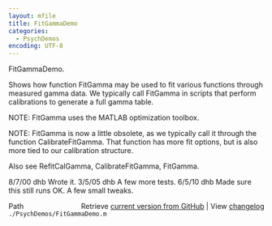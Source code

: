 ```yaml
---
layout: mfile
title: FitGammaDemo
categories:
  - PsychDemos
encoding: UTF-8
---
```


FitGammaDemo.

Shows how function FitGamma may be used to fit various functions through measured gamma data.
We typically call FitGamma in scripts that perform calibrations to generate a full gamma table.

NOTE: FitGamma uses the MATLAB optimization toolbox.

NOTE: FitGamma is now a little obsolete, as we typically call it through
the function CalibrateFitGamma. That function has more fit options, but
is also more tied to our calibration structure.

Also see RefitCalGamma, CalibrateFitGamma, FitGamma.

8/7/00  dhb  Wrote it.
3/5/05  dhb  A few more tests.
6/5/10  dhb  Made sure this still runs OK.  A few small tweaks.


<div class="code_header" style="text-align:right;">
  <span style="float:left;">Path&nbsp;&nbsp;</span> <span class="counter">Retrieve <a href=
  "https://raw.github.com/Psychtoolbox-3/Psychtoolbox-3/beta/./PsychDemos/FitGammaDemo.m">current version from GitHub</a> | View <a href=
  "https://github.com/Psychtoolbox-3/Psychtoolbox-3/commits/beta/./PsychDemos/FitGammaDemo.m">changelog</a></span>
</div>
<div class="code">
  <code>./PsychDemos/FitGammaDemo.m</code>
</div>
